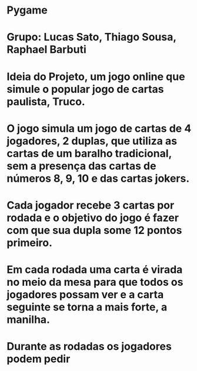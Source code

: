 # Pygame
# Grupo: Lucas Sato, Thiago Sousa, Raphael Barbuti
# Ideia do Projeto, um jogo online que simule o popular jogo de cartas paulista, Truco.
# O jogo simula um jogo de cartas de 4 jogadores, 2 duplas,  que utiliza as cartas de um baralho tradicional, sem a presença das cartas de números 8, 9, 10 e das cartas jokers.
# Cada jogador recebe 3 cartas por rodada e o objetivo do jogo é fazer com que sua dupla some 12 pontos primeiro. 
# Em cada rodada uma carta é virada no meio da mesa para que todos os jogadores possam ver e a carta seguinte se torna a mais forte, a manilha.
# Durante as rodadas os jogadores podem pedir 
